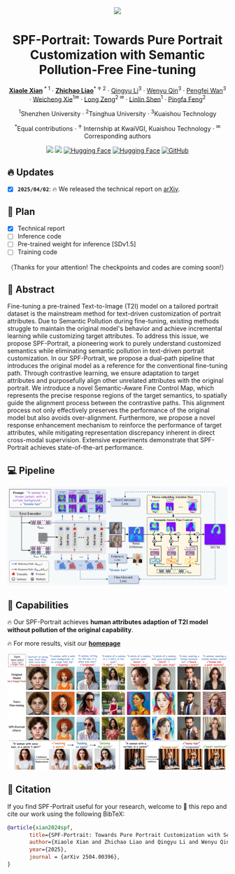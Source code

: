 <div align="center">  <img src='assets/logo2.png' style="height:250px"></img>  </div>

<div align="center">
<h1>SPF-Portrait: Towards Pure Portrait Customization with Semantic Pollution-Free Fine-tuning</h1>

[**Xiaole Xian**](https://scholar.google.com/citations?user=XpaHZywAAAAJ&hl=zh-CN)<sup> * 1</sup> · [**Zhichao Liao**](https://lzc-sg.github.io/)<sup>* ♰ 2</sup> · [Qingyu Li]()<sup>3</sup> · [Wenyu Qin]()<sup>3</sup> · [Pengfei Wan]()<sup>3</sup> · [Weicheng Xie]()<sup>1✉</sup> · [Long Zeng]()<sup>2 ✉</sup> · [Linlin Shen]()<sup>1</sup> · [Pingfa Feng]()<sup>2</sup>

<sup>1</sup>Shenzhen University · <sup>2</sup>Tsinghua University · <sup>3</sup>Kuaishou Technology

<sup>*</sup>Equal contributions · <sup>♰</sup> Internship at KwaiVGI, Kuaishou Technology · <sup>✉</sup>Corresponding authors 

<a href='https://spf-portrait.github.io/SPF-Portrait/'><img src='https://img.shields.io/badge/Project-Page-green'></a>  <a href='https://arxiv.org/abs/2504.00396'><img src='https://img.shields.io/badge/arXiv-SPF Portrait-red'></a>  [![Hugging Face](https://img.shields.io/badge/%F0%9F%A4%97%20Hugging%20Face-Models-blue)](https://huggingface.co/)  [![Hugging Face](https://img.shields.io/badge/%F0%9F%A4%97%20Hugging%20Face-App-red)](https://huggingface.co/)  [![GitHub](https://img.shields.io/github/stars/SPF-Portrait/SPF-Portrait?style=social)](https://github.com/SPF-Portrait/SPF-Portrait)
</div>
  
##  🔥 Updates 

- [x] **`2025/04/02`**: 🔥 We released the technical report on [arXiv](https://arxiv.org/pdf/2504.00396).

##   💪 Plan 

- [x] Technical report
- [ ] Inference code
- [ ] Pre-trained weight for inference [SDv1.5]
- [ ] Training code

（Thanks for your attention! The checkpoints and codes are coming soon!）

## 📖 Abstract 
Fine-tuning a pre-trained Text-to-Image (T2I) model on a tailored portrait dataset is the mainstream method for text-driven customization of portrait attributes.
Due to Semantic Pollution during fine-tuning, existing methods struggle to maintain the original model's behavior and achieve incremental learning while customizing target attributes.
To address this issue, we propose SPF-Portrait, a pioneering work to purely understand customized semantics while eliminating semantic pollution in text-driven portrait customization. 
In our SPF-Portrait, we propose a dual-path pipeline that introduces the original model as a reference for the conventional fine-tuning path.
Through contrastive learning, we ensure adaptation to target attributes and purposefully align other unrelated attributes with the original portrait.
We introduce a novel Semantic-Aware Fine Control Map, which represents the precise response regions of the target semantics, to spatially guide the alignment process between the contrastive paths.
This alignment process not only effectively preserves the performance of the original model but also avoids over-alignment.
Furthermore, we propose a novel response enhancement mechanism to reinforce the performance of target attributes, while mitigating representation discrepancy inherent in direct cross-modal supervision.
Extensive experiments demonstrate that SPF-Portrait achieves state-of-the-art performance.


## 💻 Pipeline

<p align="center">
  <img src="assets/pipeline.png">
</p>

## 🚅 Capabilities 

  🔥 Our SPF-Portrait achieves **human attributes adaption of T2I model without pollution of the original capability**.

  🔥 For more results, visit our <a href="https://spf-portrait.github.io/SPF-Portrait/"><strong>homepage</strong></a>

<p align="center">
  <img src="assets/teaser.jpg">
</p>

## 💖 Citation

If you find SPF-Portrait useful for your research, welcome to 🌟 this repo and cite our work using the following BibTeX:

```bibtex
@article{xian2024spf,
       title={SPF-Portrait: Towards Pure Portrait Customization with Semantic Pollution-Free Fine-tuning}, 
       author={Xiaole Xian and Zhichao Liao and Qingyu Li and Wenyu Qin and Pengfei Wan and Weicheng Xie, Long Zeng and Linlin Shen and Pingfa Feng},
       year={2025},
       journal = {arXiv 2504.00396},
}
```
